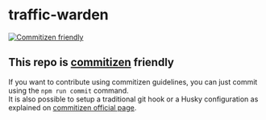 # traffic-warden
[![Commitizen friendly](https://img.shields.io/badge/commitizen-friendly-brightgreen.svg)](http://commitizen.github.io/cz-cli/)

## This repo is [commitizen](https://github.com/commitizen) friendly
If you want to contribute using commitizen guidelines, you can just commit using the `npm run commit` command.<br />
It is also possible to setup a traditional git hook or a Husky configuration as explained on [commitizen official page](https://github.com/commitizen/cz-cli#optional-running-commitizen-on-git-commit).
